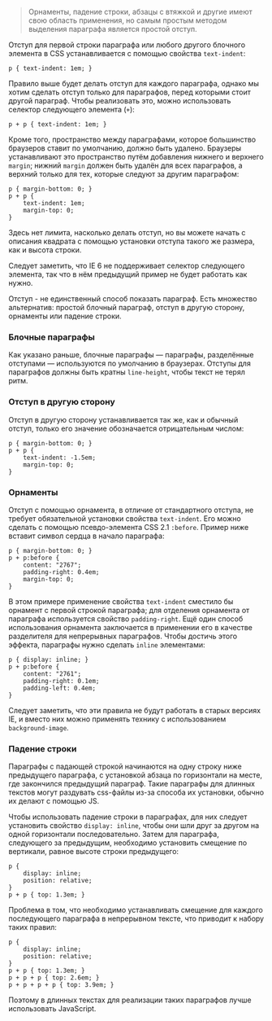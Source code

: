 > Орнаменты, падение строки, абзацы с втяжкой и другие имеют свою область применения, но самым простым методом выделения параграфа является простой отступ.

Отступ для первой строки параграфа или любого другого блочного элемента в <abbr>CSS</abbr> устанавливается с помощью свойства `text-indent`:

	p { text-indent: 1em; }

Правило выше будет делать отступ для каждого параграфа, однако мы хотим сделать отступ только для параграфов, перед которыми стоит другой параграф. Чтобы реализовать это, можно использовать селектор следующего элемента (`+`):

	p + p { text-indent: 1em; }

Кроме того, пространство между параграфами, которое большинство браузеров ставит по умолчанию, должно быть удалено. Браузеры устанавливают это пространство путём добавления нижнего и верхнего `margin`; нижний `margin` должен быть удалён для всех параграфов, а верхний только для тех, которые следуют за другим параграфом:

	p { margin-bottom: 0; }
	p + p {
		text-indent: 1em;
		margin-top: 0;
	}

Здесь нет лимита, насколько делать отступ, но вы можете начать с описания квадрата с помощью установки отступа такого же размера, как и высота строки.

Следует заметить, что <abbr>IE</abbr> 6 не поддерживает селектор следующего элемента, так что в нём предыдущий пример не будет работать как нужно.

Отступ - не единственный способ показать параграф. Есть множество альтернатив: простой блочный параграф, отступ в другую сторону, орнаменты или падение строки.

### Блочные параграфы

Как указано раньше, блочные параграфы — параграфы, разделённые отступами — используются по умолчанию в браузерах. Отступы для параграфов должны быть кратны `line-height`, чтобы текст не терял ритм.

### Отступ в другую сторону

Отступ в другую сторону устанавливается так же, как и обычный отступ, только его значение обозначается отрицательным числом:

	p { margin-bottom: 0; }
	p + p {
		text-indent: -1.5em;
		margin-top: 0;
	}

### Орнаменты

Отступ с помощью орнамента, в отличие от стандартного отступа, не требует обязательной установки свойства `text-indent`. Его можно сделать с помощью псевдо-элемента <abbr>CSS</abbr> 2.1 `:before`. Пример ниже вставит символ сердца в начало параграфа:

	p { margin-bottom: 0; }
	p + p:before {
		content: "2767";
		padding-right: 0.4em;
		margin-top: 0;
	}

В этом примере применение свойства `text-indent` сместило бы орнамент с первой строкой параграфа; для отделения орнамента от параграфа используется свойство `padding-right`. Ещё один способ использования орнамента заключается в применении его в качестве разделителя для непрерывных параграфов. Чтобы достичь этого эффекта, параграфы нужно сделать `inline` элементами:

	p { display: inline; }
	p + p:before {
		content: "2761";
		padding-right: 0.1em;
		padding-left: 0.4em;
	}

Следует заметить, что эти правила не будут работать в старых версиях <abbr>IE</abbr>, и вместо них можно применять технику с использованием `background-image`.

### Падение строки

Параграфы с падающей строкой начинаются на одну строку ниже предыдущего параграфа, с установкой абзаца по горизонтали на месте, где закончился предыдущий параграф. Такие параграфы для длинных текстов могут раздувать css-файлы из-за способа их установки, обычно их делают с помощью <abbr>JS</abbr>.

Чтобы использовать падение строки в параграфах, для них следует установить свойство `display: inline`, чтобы они шли друг за другом на одной горизонтали последовательно. Затем для параграфа, следующего за предыдущим, необходимо установить смещение по вертикали, равное высоте строки предыдущего:

	p {
		display: inline;
		position: relative;
	}
	p + p { top: 1.3em; }

Проблема в том, что необходимо устанавливать смещение для каждого последующего параграфа в непрерывном тексте, что приводит к набору таких правил:

	p {
		display: inline;
		position: relative;
	}
	p + p { top: 1.3em; }
	p + p + p { top: 2.6em; }
	p + p + p + p { top: 3.9em; }

Поэтому в длинных текстах для реализации таких параграфов лучше использовать JavaScript.